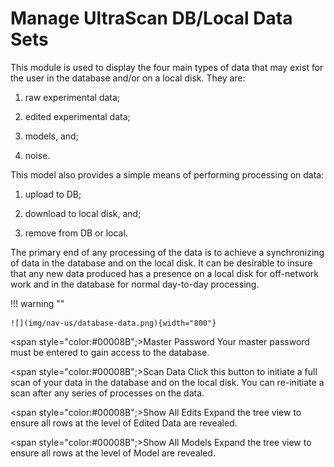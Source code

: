 # Manage UltraScan DB/Local Data Sets

This module is used to display the four main types of data that may exist for the user in the database and/or on a local disk. They are:

1. raw experimental data;

2. edited experimental data;

3. models, and;

4. noise.

This model also provides a simple means of performing processing on data: 

1. upload to DB;

2. download to local disk, and;

3. remove from DB or local.

The primary end of any processing of the data is to achieve a synchronizing of data in the database and on the local disk. It can be desirable to insure that any new data produced has a presence on a local disk for off-network work and in the database for normal day-to-day processing.

!!! warning ""

    ![](img/nav-us/database-data.png){width="800"}
    
<span style="color:#00008B";>Master Password</span> Your master password must be entered to gain access to the database.

<span style="color:#00008B";>Scan Data</span> Click this button to initiate a full scan of your data in the database and on the local disk. You can re-initiate a scan after any series of processes on the data.

<span style="color:#00008B";>Show All Edits</span> Expand the tree view to ensure all rows at the level of Edited Data are revealed. 

<span style="color:#00008B";>Show All Models</span> Expand the tree view to ensure all rows at the level of Model are revealed. 

